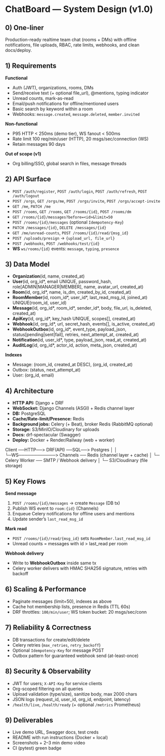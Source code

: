 # ChatBoard — System Design (v1.0)

## 0) One-liner
Production-ready realtime team chat (rooms + DMs) with offline notifications, file uploads, RBAC, rate limits, webhooks, and clean docs/deploy.

## 1) Requirements
**Functional**
- Auth (JWT), organizations, rooms, DMs
- Send/receive text (+ optional file_url), @mentions, typing indicator
- Unread counts, mark-as-read
- Email/push notifications for offline/mentioned users
- Basic search by keyword within a room
- Webhooks: `message.created`, `message.deleted`, `member.invited`

**Non-functional**
- P95 HTTP < 250ms (demo tier), WS fanout < 500ms
- Rate limit 100 req/min/user (HTTP), 20 msgs/sec/connection (WS)
- Retain messages 90 days

**Out of scope (v1)**
- Org billing/SSO, global search in files, message threads

## 2) API Surface
- `POST /auth/register`, `POST /auth/login`, `POST /auth/refresh`, `POST /auth/logout`
- `POST /orgs`, `GET /orgs/me`, `POST /orgs/invite`, `POST /orgs/accept-invite`
- `GET /me`, `PATCH /me`
- `POST /rooms`, `GET /rooms`, `GET /rooms/{id}`, `POST /rooms/dm`
- `GET /rooms/{id}/messages?before=<id>&limit=50`
- `POST /rooms/{id}/messages` (optional `Idempotency-Key`)
- `PATCH /messages/{id}`, `DELETE /messages/{id}`
- `GET /me/unread-counts`, `POST /rooms/{id}/read/{msg_id}`
- `POST /uploads/presign` → `{upload_url, file_url}`
- `POST /webhooks`, `POST /webhooks/test/{id}`
- **WS** `ws/rooms/{id}` events: `message`, `typing`, `presence`

## 3) Data Model
- **Organization**(id, name, created_at)
- **User**(id, org_id*, email UNIQUE, password_hash, role[ADMIN|MANAGER|MEMBER], name, avatar_url, created_at)
- **Room**(id, org_id*, name, is_dm, created_by_id, created_at)
- **RoomMember**(id, room_id*, user_id*, last_read_msg_id, joined_at) UNIQUE(room_id, user_id)
- **Message**(id, org_id*, room_id*, sender_id*, body, file_url, is_deleted, created_at)
- **ApiKey**(id, org_id*, key_hash UNIQUE, scopes[], created_at)
- **Webhook**(id, org_id*, url, secret_hash, events[], is_active, created_at)
- **WebhookOutbox**(id, org_id*, event_type, payload_json, status[pending|sent|fail], retries, next_attempt_at, created_at)
- **Notification**(id, user_id*, type, payload_json, read_at, created_at)
- **AuditLog**(id, org_id*, actor_id, action, meta_json, created_at)

**Indexes**
- Message: (room_id, created_at DESC), (org_id, created_at)
- Outbox: (status, next_attempt_at)
- User: (org_id, email)

## 4) Architecture
- **HTTP API:** Django + DRF  
- **WebSocket:** Django Channels (ASGI) + Redis channel layer  
- **DB:** PostgreSQL  
- **Cache/Rate-limit/Presence:** Redis  
- **Background jobs:** Celery (+ Beat), broker Redis (RabbitMQ optional)  
- **Storage:** S3/MinIO/Cloudinary for uploads  
- **Docs:** drf-spectacular (Swagger)  
- **Deploy:** Docker + Render/Railway (web + worker)

Client ──HTTP──> DRF(API) ──SQL──> Postgres
│ │
└─WS────────────> Channels ── Redis (channel layer + cache)
│
└─ Celery Worker ── SMTP / Webhook delivery
│
└─ S3/Cloudinary (file storage)


## 5) Key Flows
**Send message**
1) `POST /rooms/{id}/messages` → create `Message` (DB tx)
2) Publish WS event to `room:{id}` (Channels)
3) Enqueue Celery notifications for offline users and mentions
4) Update sender’s `last_read_msg_id`

**Mark read**
- `POST /rooms/{id}/read/{msg_id}` sets `RoomMember.last_read_msg_id`
- Unread counts = messages with id > last_read per room

**Webhook delivery**
- Write to **WebhookOutbox** inside same tx
- Celery worker delivers with HMAC SHA256 signature, retries with backoff

## 6) Scaling & Performance
- Paginate messages (limit=50), indexes as above
- Cache hot membership lists, presence in Redis (TTL 60s)
- DRF throttles: `100/min/user`; WS token bucket: 20 msgs/sec/conn

## 7) Reliability & Correctness
- DB transactions for create/edit/delete
- Celery retries (`max_retries`, `retry_backoff`)
- Optional `Idempotency-Key` for message POST
- Outbox pattern for guaranteed webhook send (at-least-once)

## 8) Security & Observability
- JWT for users; `X-API-Key` for service clients
- Org-scoped filtering on all queries
- Upload validation (type/size), sanitize body, max 2000 chars
- JSON logs (request_id, user_id, org_id, endpoint, latency)
- `/health/live`, `/health/ready` (+ optional `/metrics` Prometheus)

## 9) Deliverables
- Live demo URL, Swagger docs, test creds
- README with run instructions (Docker + local)
- Screenshots + 2–3 min demo video
- CI (pytest) green badge
